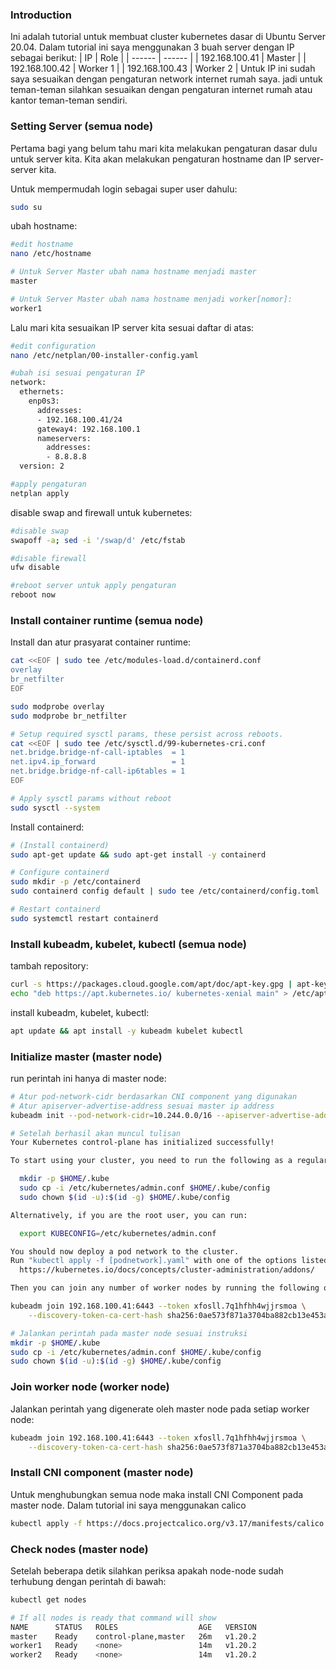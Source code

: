 ### Introduction
Ini adalah tutorial untuk membuat cluster kubernetes dasar di Ubuntu Server 20.04.
Dalam tutorial ini saya menggunakan 3 buah server dengan IP sebagai berikut:
| IP | Role |
| ------ | ------ |
| 192.168.100.41 | Master |
| 192.168.100.42 | Worker 1 |
| 192.168.100.43 | Worker 2 |
Untuk IP ini sudah saya sesuaikan dengan pengaturan network internet rumah saya. jadi untuk teman-teman silahkan sesuaikan dengan pengaturan internet rumah atau kantor teman-teman sendiri.

### Setting Server (semua node)
Pertama bagi yang belum tahu mari kita melakukan pengaturan dasar dulu untuk server kita. 
Kita akan melakukan pengaturan hostname dan IP server-server kita.

Untuk mempermudah login sebagai super user dahulu:
```sh
sudo su
```
ubah hostname:
```sh
#edit hostname
nano /etc/hostname

# Untuk Server Master ubah nama hostname menjadi master 
master

# Untuk Server Master ubah nama hostname menjadi worker[nomor]:
worker1
```
Lalu mari kita sesuaikan IP server kita sesuai daftar di atas:
```sh
#edit configuration
nano /etc/netplan/00-installer-config.yaml

#ubah isi sesuai pengaturan IP
network:
  ethernets:
    enp0s3:
      addresses:
      - 192.168.100.41/24
      gateway4: 192.168.100.1
      nameservers:
        addresses:
        - 8.8.8.8
  version: 2

#apply pengaturan
netplan apply
```
disable swap and firewall untuk kubernetes:
```sh
#disable swap
swapoff -a; sed -i '/swap/d' /etc/fstab

#disable firewall
ufw disable

#reboot server untuk apply pengaturan
reboot now
```
### Install container runtime (semua node)

Install dan atur prasyarat container runtime:
```sh
cat <<EOF | sudo tee /etc/modules-load.d/containerd.conf
overlay
br_netfilter
EOF

sudo modprobe overlay
sudo modprobe br_netfilter

# Setup required sysctl params, these persist across reboots.
cat <<EOF | sudo tee /etc/sysctl.d/99-kubernetes-cri.conf
net.bridge.bridge-nf-call-iptables  = 1
net.ipv4.ip_forward                 = 1
net.bridge.bridge-nf-call-ip6tables = 1
EOF

# Apply sysctl params without reboot
sudo sysctl --system
```
Install containerd:
```sh
# (Install containerd)
sudo apt-get update && sudo apt-get install -y containerd

# Configure containerd
sudo mkdir -p /etc/containerd
sudo containerd config default | sudo tee /etc/containerd/config.toml

# Restart containerd
sudo systemctl restart containerd
```
### Install kubeadm, kubelet, kubectl (semua node)
tambah repository:
```sh
curl -s https://packages.cloud.google.com/apt/doc/apt-key.gpg | apt-key add -
echo "deb https://apt.kubernetes.io/ kubernetes-xenial main" > /etc/apt/sources.list.d/kubernetes.list
```
install kubeadm, kubelet, kubectl:
```sh
apt update && apt install -y kubeadm kubelet kubectl
```
### Initialize master (master node)
run perintah ini hanya di master node:
```sh
# Atur pod-network-cidr berdasarkan CNI component yang digunakan
# Atur apiserver-advertise-address sesuai master ip address
kubeadm init --pod-network-cidr=10.244.0.0/16 --apiserver-advertise-address=192.168.100.41

# Setelah berhasil akan muncul tulisan 
Your Kubernetes control-plane has initialized successfully!

To start using your cluster, you need to run the following as a regular user:

  mkdir -p $HOME/.kube
  sudo cp -i /etc/kubernetes/admin.conf $HOME/.kube/config
  sudo chown $(id -u):$(id -g) $HOME/.kube/config

Alternatively, if you are the root user, you can run:

  export KUBECONFIG=/etc/kubernetes/admin.conf

You should now deploy a pod network to the cluster.
Run "kubectl apply -f [podnetwork].yaml" with one of the options listed at:
  https://kubernetes.io/docs/concepts/cluster-administration/addons/

Then you can join any number of worker nodes by running the following on each as root:

kubeadm join 192.168.100.41:6443 --token xfosll.7q1hfhh4wjjrsmoa \
    --discovery-token-ca-cert-hash sha256:0ae573f871a3704ba882cb13e453a1596a768ed873c8c62250f6cde890a58b63   
```
```sh
# Jalankan perintah pada master node sesuai instruksi 
mkdir -p $HOME/.kube
sudo cp -i /etc/kubernetes/admin.conf $HOME/.kube/config
sudo chown $(id -u):$(id -g) $HOME/.kube/config
```
### Join worker node (worker node)
Jalankan perintah yang digenerate oleh master node pada setiap worker node:
```sh
kubeadm join 192.168.100.41:6443 --token xfosll.7q1hfhh4wjjrsmoa \
    --discovery-token-ca-cert-hash sha256:0ae573f871a3704ba882cb13e453a1596a768ed873c8c62250f6cde890a58b63   
```
### Install CNI component (master node)
Untuk menghubungkan semua node maka install CNI Component pada master node. Dalam tutorial ini saya menggunakan calico
```sh
kubectl apply -f https://docs.projectcalico.org/v3.17/manifests/calico.yaml
```
### Check nodes (master node)
Setelah beberapa detik silahkan periksa apakah node-node sudah terhubung dengan perintah di bawah: 
```sh
kubectl get nodes

# If all nodes is ready that command will show
NAME      STATUS   ROLES                  AGE   VERSION
master    Ready    control-plane,master   26m   v1.20.2
worker1   Ready    <none>                 14m   v1.20.2
worker2   Ready    <none>                 14m   v1.20.2
```

